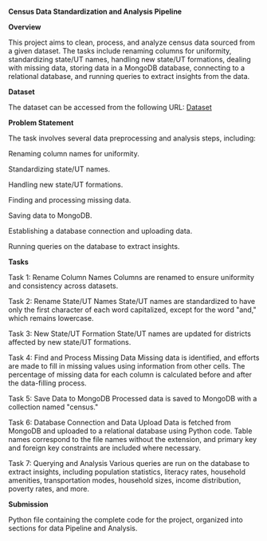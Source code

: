**Census Data Standardization and Analysis Pipeline**

**Overview**

This project aims to clean, process, and analyze census data sourced from a given dataset. The tasks include renaming columns for uniformity, standardizing state/UT names, handling new state/UT formations, dealing with missing data, storing data in a MongoDB database, connecting to a relational database, and running queries to extract insights from the data.

**Dataset**

The dataset can be accessed from the following URL: [Dataset](https://drive.google.com/drive/folders/10FLf8dEXqz_vc8p4DVoA5MKAh60gp1f6)

**Problem Statement**

The task involves several data preprocessing and analysis steps, including:

Renaming column names for uniformity.

Standardizing state/UT names.

Handling new state/UT formations.

Finding and processing missing data.

Saving data to MongoDB.

Establishing a database connection and uploading data.

Running queries on the database to extract insights.

**Tasks**

Task 1: Rename Column Names
Columns are renamed to ensure uniformity and consistency across datasets.

Task 2: Rename State/UT Names
State/UT names are standardized to have only the first character of each word capitalized, except for the word "and," which remains lowercase.

Task 3: New State/UT Formation
State/UT names are updated for districts affected by new state/UT formations.

Task 4: Find and Process Missing Data
Missing data is identified, and efforts are made to fill in missing values using information from other cells. The percentage of missing data for each column is calculated before and after the data-filling process.

Task 5: Save Data to MongoDB
Processed data is saved to MongoDB with a collection named "census."

Task 6: Database Connection and Data Upload
Data is fetched from MongoDB and uploaded to a relational database using Python code. Table names correspond to the file names without the extension, and primary key and foreign key constraints are included where necessary.

Task 7: Querying and Analysis
Various queries are run on the database to extract insights, including population statistics, literacy rates, household amenities, transportation modes, household sizes, income distribution, poverty rates, and more.

**Submission**

Python file containing the complete code for the project, organized into sections for data Pipeline and Analysis.

